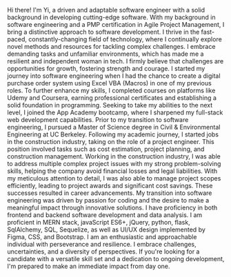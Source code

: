 Hi there! I'm Yi, a driven and adaptable software engineer with a solid background in developing cutting-edge software. With my background in software engineering and a PMP certification in Agile Project Management, I bring a distinctive approach to software development. I thrive in the fast-paced, constantly-changing field of technology, where I continually explore novel methods and resources for tackling complex challenges. I embrace demanding tasks and unfamiliar environments, which has made me a resilient and independent woman in tech. I firmly believe that challenges are opportunities for growth, fostering strength and courage.
I started my journey into software engineering when I had the chance to create a digital purchase order system using Excel VBA (Macros) in one of my previous roles. To further enhance my skills, I completed courses on platforms like Udemy and Coursera, earning professional certificates and establishing a solid foundation in programming. Seeking to take my abilities to the next level, I joined the App Academy bootcamp, where I sharpened my full-stack web development capabilities.
Prior to my transition to software engineering, I pursued a Master of Science degree in Civil & Environmental Engineering at UC Berkeley. Following my academic journey, I started jobs in the construction industry, taking on the role of a project engineer. This position involved tasks such as cost estimation, project planning, and construction management.
Working in the construction industry, I was able to address multiple complex project issues with my strong problem-solving skills, helping the company avoid financial losses and legal liabilities. With my meticulous attention to detail, I was also able to manage project scopes efficiently, leading to project awards and significant cost savings. These successes resulted in career advancements.
My transition into software engineering was driven by passion for coding and the desire to make a meaningful impact through innovative solutions. I have proficiency in both frontend and backend software development and data analysis. I am proficient in MERN stack, javaScript ES6+, jQuery, python, flask, SqlAlchemy, SQL, Sequelize, as well as UI/UX design implemented by Figma, CSS, and Bootstrap. I am an enthusiastic and approachable individual with perseverance and resilience. I embrace challenges, uncertainties, and a diversity of perspectives. If you're looking for a candidate with a versatile skill set and a dedication to ongoing development, I'm prepared to make an immediate impact from day one.